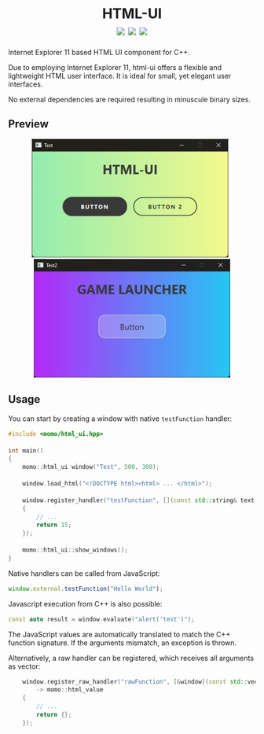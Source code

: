 <h1 align="center">
	HTML-UI
	<br>
	<a href="https://github.com/momo5502/html-ui/actions"><img src="https://img.shields.io/github/actions/workflow/status/momo5502/html-ui/build.yml?branch=main&label=Build&logo=github"/></a>
	<a href="https://github.com/momo5502/html-ui/issues"><img src="https://img.shields.io/github/issues/momo5502/html-ui"/></a>
	<img src="https://img.shields.io/badge/C++-17-green.svg"/>
</h1>



Internet Explorer 11 based HTML UI component for C++.

Due to employing Internet Explorer 11, html-ui offers a flexible and lightweight HTML user interface.
It is ideal for small, yet elegant user interfaces.

No external dependencies are required resulting in minuscule binary sizes.

## Preview

<p align="center">
<img width="400px" src="./sample/preview.jpg" />
&nbsp;
<img width="400px" src="./sample/preview-2.jpg" />
</p>

## Usage

You can start by creating a window with native `testFunction` handler:

```c++
#include <momo/html_ui.hpp>

int main()
{
    momo::html_ui window("Test", 500, 300);

    window.load_html("<!DOCTYPE html><html> ... </html>");

    window.register_handler("testFunction", [](const std::string& text) -> int
    {
		// ...
		return 15;
    });

    momo::html_ui::show_windows();
}
```

Native handlers can be called from JavaScript:

```js
window.external.testFunction("Hello World");
```

Javascript execution from C++ is also possible:

```c++
const auto result = window.evaluate("alert('test')");
```

The JavaScript values are automatically translated to match the C++ function signature.
If the arguments mismatch, an exception is thrown.

Alternatively, a raw handler can be registered, which receives all arguments as vector:

```c++
	window.register_raw_handler("rawFunction", [&window](const std::vector<momo::html_value>& arguments)
        -> momo::html_value
	{
		// ...
		return {};
	});
```
